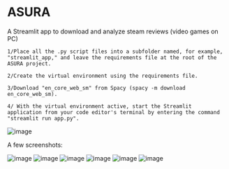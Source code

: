 # ASURA
A Streamlit app to download and analyze steam reviews (video games on PC)

    1/Place all the .py script files into a subfolder named, for example, "streamlit_app," and leave the requirements file at the root of the ASURA project.

    2/Create the virtual environment using the requirements file.

    3/Download "en_core_web_sm" from Spacy (spacy -m download en_core_web_sm).

    4/ With the virtual environment active, start the Streamlit application from your code editor's terminal by entering the command "streamlit run app.py".

![image](https://github.com/ChrysGrosso/ASURA/assets/114347666/6270edd1-bf79-4a35-b065-e36fb7cc1e73)

A few screenshots: 

![image](https://github.com/ChrysGrosso/ASURA/assets/114347666/a293740a-e4cc-446b-bf51-ac5f779ae778)
![image](https://github.com/ChrysGrosso/ASURA/assets/114347666/d560f653-d8cd-413d-b179-7879deb369f6)
![image](https://github.com/ChrysGrosso/ASURA/assets/114347666/c044e82a-74ba-4fe6-8874-e31ad3f9de82)
![image](https://github.com/ChrysGrosso/ASURA/assets/114347666/f7a18c82-94ab-4e34-9080-ab06eba74018)
![image](https://github.com/ChrysGrosso/ASURA/assets/114347666/db035f7a-c10e-42f5-86f0-470f570b5012)
![image](https://github.com/ChrysGrosso/ASURA/assets/114347666/fdd4d80d-aeb1-40e7-b40a-9c229ac0ea79)















